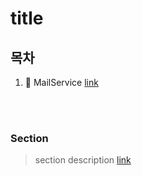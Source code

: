 # title

## 목차
1. :thought_balloon: MailService [link](#MailService)


<br>
<br>

### Section
> section description [link](https://github.com/KimUihyeon/Utility/tree/master/MailService) 
